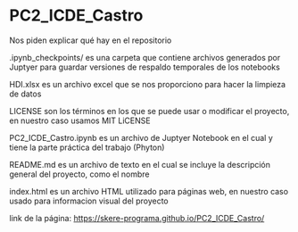 # PC2_ICDE_Castro
Nos piden explicar qué hay en el repositorio

.ipynb_checkpoints/  es una carpeta que contiene archivos generados por Juptyer para guardar versiones de respaldo temporales de los notebooks

HDI.xlsx  es un archivo excel que se nos proporciono para hacer la limpieza de datos

LICENSE  son los términos en los que se puede usar o modificar el proyecto, en nuestro caso usamos MIT LiCENSE

PC2_ICDE_Castro.ipynb  es un archivo de Juptyer Notebook en el cual y tiene la parte práctica del trabajo (Phyton)

README.md  es un archivo de texto en el cual se incluye la descripción general del proyecto, como el nombre

index.html  es un archivo HTML utilizado para páginas web, en nuestro caso usado para informacion visual del proyecto

link de la página: https://skere-programa.github.io/PC2_ICDE_Castro/
